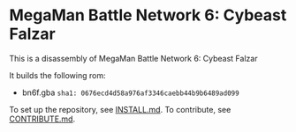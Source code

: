 # MegaMan Battle Network 6: Cybeast Falzar

This is a disassembly of MegaMan Battle Network 6: Cybeast Falzar

It builds the following rom:

* bn6f.gba `sha1: 0676ecd4d58a976af3346caebb44b9b6489ad099`

To set up the repository, see [INSTALL.md](INSTALL.md).
To contribute, see [CONTRIBUTE.md](CONTRIBUTE.md).
